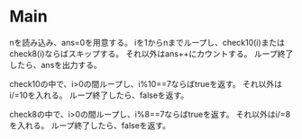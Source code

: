 # Main
nを読み込み、ans=0を用意する。
iを1からnまでループし、check10(i)またはcheck8(i)ならばスキップする。
それ以外はans++にカウントする。
ループ終了したら、ansを出力する。

check10の中で、i>0の間ループし、i%10==7ならばtrueを返す。
それ以外はi/=10を入れる。
ループ終了したら、falseを返す。

check8の中で、i>0の間ループし、i%8==7ならばtrueを返す。
それ以外はi/=8を入れる。
ループ終了したら、falseを返す。
